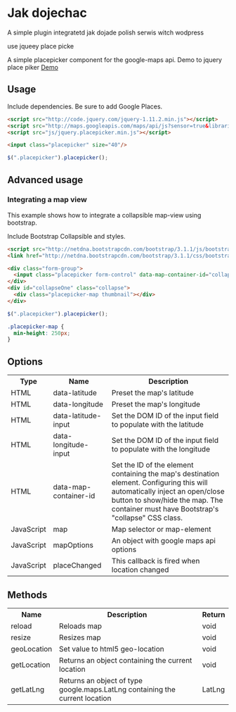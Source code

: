 Jak dojechac
==================

A simple plugin integratetd jak dojade polish serwis witch wodpress

use jqueey place picke 

A simple placepicker component for the google-maps api. 
Demo to jquery place piker
[Demo](http://benignware.github.io/jquery-placepicker)

Usage
-----

Include dependencies.
Be sure to add Google Places.

```html
<script src="http://code.jquery.com/jquery-1.11.2.min.js"></script>
<script src="http://maps.googleapis.com/maps/api/js?sensor=true&libraries=places"></script>
<script src="js/jquery.placepicker.min.js"></script>
```

```html
<input class="placepicker" size="40"/>
```

```js
$(".placepicker").placepicker();
```

Advanced usage
--------------

### Integrating a map view

This example shows how to integrate a collapsible map-view using bootstrap.

Include Bootstrap Collapsible and styles.

```html
<script src="http://netdna.bootstrapcdn.com/bootstrap/3.1.1/js/bootstrap.min.js"></script>
<link href="http://netdna.bootstrapcdn.com/bootstrap/3.1.1/css/bootstrap.min.css" rel="stylesheet"/>

```

```html
<div class="form-group">
  <input class="placepicker form-control" data-map-container-id="collapseOne"/>
</div>
<div id="collapseOne" class="collapse">
  <div class="placepicker-map thumbnail"></div>
</div>
```

```js
$(".placepicker").placepicker();
```

```css
.placepicker-map {
  min-height: 250px;
}
```

Options
-------
<table>
  <tr>
    <th>Type</th><th>Name</th><th>Description</th>
  </tr>
  <tr>
    <td>HTML</td><td>data-latitude</td><td>Preset the map's latitude</td>
  </tr>
  <tr>
    <td>HTML</td><td>data-longitude</td><td>Preset the map's longitude</td>
  </tr>
  <tr>
    <td>HTML</td><td>data-latitude-input</td><td>Set the DOM ID of the input field to populate with the latitude</td>
  </tr>
  <tr>
    <td>HTML</td><td>data-longitude-input</td><td>Set the DOM ID of the input field to populate with the longitude</td>
  </tr>
  <tr>
    <td>HTML</td><td>data-map-container-id</td><td>Set the ID of the
      element containing the map's destination element. Configuring this
      will automatically inject an open/close button to show/hide the map.
      The container must have Bootstrap's "collapse" CSS class.</td>
  </tr>
  <tr>
    <td>JavaScript</td><td>map</td><td>Map selector or map-element</td>
  </tr>
  <tr>
    <td>JavaScript</td><td>mapOptions</td><td>An object with google maps api options</td>
  </tr>
  <tr>
    <td>JavaScript</td><td>placeChanged</td><td>This callback is fired when location changed</td>
  </tr>
</table>

Methods
-------
<table>
  <tr>
    <th>Name</th><th>Description</th><th>Return</th>
  </tr>
  <tr>
    <td>reload</td><td>Reloads map</td><td>void</td>
  </tr>
  <tr>
    <td>resize</td><td>Resizes map</td><td>void</td>
  </tr>
  <tr>
    <td>geoLocation</td><td>Set value to html5 geo-location</td><td>void</td>
  </tr>
  <tr>
    <td>getLocation</td><td>Returns an object containing the current location</td><td>void</td>
  </tr>
  <tr>
    <td>getLatLng</td><td>Returns an object of type google.maps.LatLng containing the current location </td><td>LatLng</td>
  </tr>
</table>
